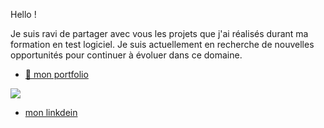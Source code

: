 Hello !

Je suis ravi de partager avec vous les projets que j'ai réalisés durant ma formation en test logiciel. Je suis actuellement en recherche de nouvelles opportunités pour continuer à évoluer dans ce domaine.

+ [ 💼 mon portfolio  ]( https://esmailhaidari24.github.io/portfolio/)

![]()
+ [  mon linkdein ](https://www.linkedin.com/in/esmail-haidari-31483b16a/)




